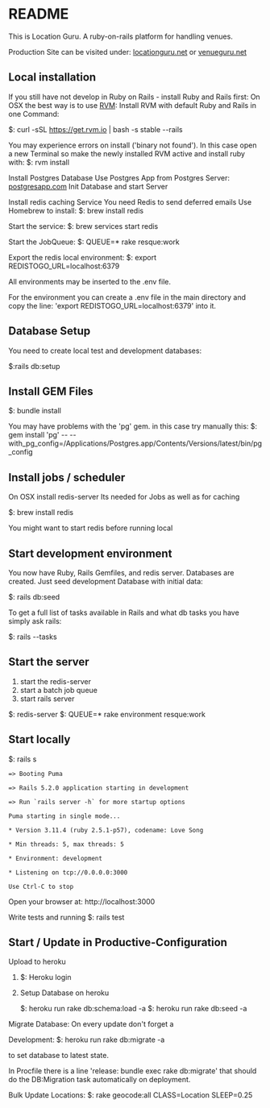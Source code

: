 # README

This is Location Guru.
A ruby-on-rails platform for handling venues.

Production Site can be visited under: [locationguru.net](https://locationguru.net) or
[venueguru.net](https://venueguru.net)

Local installation
------------------
If you still have not develop in Ruby on Rails - install Ruby and Rails first:
On OSX the best way is to use  [RVM](https://rvm.io):
Install RVM with default Ruby and Rails in one Command:

$: curl -sSL https://get.rvm.io | bash -s stable --rails

You may experience errors on install ('binary not found'). In this case open a new
Terminal so make the newly installed RVM active and install ruby with:
$: rvm install

Install Postgres Database
Use Postgres App from Postgres Server: [postgresapp.com](https://postgresapp.com)
Init Database and start Server

Install redis caching Service
You need Redis to send deferred emails
Use Homebrew to install:
$: brew install redis

Start the service:
$: brew services start redis

Start the JobQueue:
$: QUEUE=* rake resque:work

Export the redis local environment:
$: export REDISTOGO_URL=localhost:6379

All environments may be inserted to the .env file.

For the environment you can create a .env file in the main directory and copy the
line: 'export REDISTOGO_URL=localhost:6379' into it.

Database Setup
--------------
You need to create local test and development databases:

$:rails db:setup

Install GEM Files
-----------------
$: bundle install

You may have problems with the 'pg' gem. in this case try manually this:
$: gem install 'pg' -- --with_pg_config=/Applications/Postgres.app/Contents/Versions/latest/bin/pg_config


Install jobs / scheduler
------------------------
On OSX install redis-server
Its needed for Jobs as well as for caching

$: brew install redis

You might want to start redis before running local

Start development environment
-----------------------------
You now have Ruby, Rails Gemfiles, and redis server.
Databases are created.
Just seed development Database with initial data:

$: rails db:seed

To get a full list of tasks available in Rails and what db tasks you have simply ask rails:

$: rails --tasks

Start the server
------------------
1. start the redis-server
2. start a batch job queue
3. start rails server

$: redis-server
$: QUEUE=* rake environment resque:work

Start locally
--------------
$: rails s

    => Booting Puma

    => Rails 5.2.0 application starting in development

    => Run `rails server -h` for more startup options

    Puma starting in single mode...

    * Version 3.11.4 (ruby 2.5.1-p57), codename: Love Song

    * Min threads: 5, max threads: 5

    * Environment: development

    * Listening on tcp://0.0.0.0:3000

    Use Ctrl-C to stop

Open your browser at: http://localhost:3000

Write tests and running
$: rails test

Start / Update in Productive-Configuration
------------------------------------------
Upload to heroku

1. $: Heroku login
2. Setup Database on heroku

    $: heroku run rake db:schema:load -a <app name>
    $: heroku run rake db:seed -a <app name>

Migrate Database:
On every update don't forget a

Development:
  $: heroku run rake db:migrate -a <app name>

to set database to latest state.

In Procfile there is a line 'release: bundle exec rake db:migrate' that should do the DB:Migration task automatically on deployment.

Bulk Update Locations:
  $: rake geocode:all CLASS=Location SLEEP=0.25
